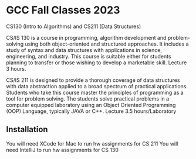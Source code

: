 # GCC Fall Classes 2023

CS130 (Intro to Algorithms) and CS211 (Data Structures)

CS/IS 130 is a course in programming, algorithm development and problem-solving using both object-oriented and structured approaches. It includes a study of syntax and data structures with applications in science, engineering, and industry. This course is suitable either for students planning to transfer or those wishing to develop a marketable skill. Lecture 3 hours.

CS/IS 211 is designed to provide a thorough coverage of data structures with data abstraction applied to a broad spectrum of practical applications. Students who take this course master the principles of programming as a tool for problem solving. The students solve practical problems in a computer equipped laboratory using an Object Oriented Programming (OOP) Language, typically JAVA or C++. Lecture 3.5 hours/Laboratory

## Installation

You will need XCode for Mac to run hw assignments for CS 211
You will need IntelliJ to run hw assignments for CS 130
